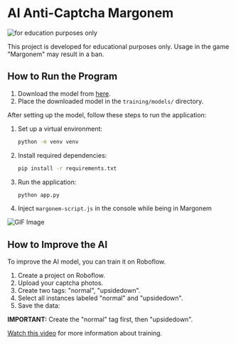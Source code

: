 # AI Anti-Captcha Margonem

![for education purposes only](https://img.shields.io/badge/-for%20education%20purposes%20only-red)  

This project is developed for educational purposes only. Usage in the game "Margonem" may result in a ban.

## How to Run the Program

1. Download the model from [here](https://drive.google.com/file/d/17mdh8VxHYL3gipHsBKuCE73uvl9008jF/view?usp=sharing).
2. Place the downloaded model in the `training/models/` directory.

After setting up the model, follow these steps to run the application:

1. Set up a virtual environment:
    ```bash
    python -m venv venv 
    ```
2. Install required dependencies:
    ```bash
    pip install -r requirements.txt
    ```
3. Run the application:
    ```bash
    python app.py
    ```
4. Inject `margonem-script.js` in the console while being in Margonem

![GIF Image](https://i.imgur.com/MeTmsBM.gif)

## How to Improve the AI

To improve the AI model, you can train it on Roboflow.

1. Create a project on Roboflow.
2. Upload your captcha photos.
3. Create two tags: "normal", "upsidedown".
4. Select all instances labeled "normal" and "upsidedown".
5. Save the data:


**IMPORTANT:** Create the "normal" tag first, then "upsidedown".

[Watch this video](link_to_video) for more information about training.

